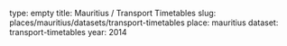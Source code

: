type: empty
title: Mauritius / Transport Timetables
slug: places/mauritius/datasets/transport-timetables
place: mauritius
dataset: transport-timetables
year: 2014
